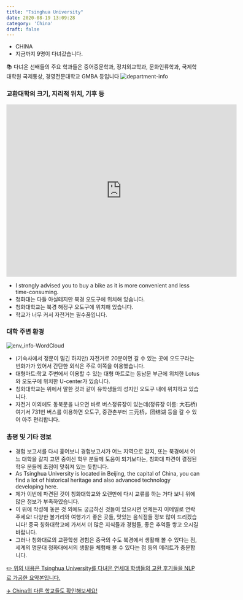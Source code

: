 ```yaml
---
title: "Tsinghua University"
date: 2020-08-19 13:09:28
category: 'China'
draft: false
---
```



* CHINA
* 지금까지 9명이 다녀갔습니다. 

📚 다녀온 선배들의 주요 학과들은 중어중문학과, 정치외교학과, 문화인류학과, 국제학대학원 국제통상, 경영전문대학교 GMBA 등입니다
![department-info](../plots/CN000015.png)
### 교환대학의 크기, 지리적 위치, 기후 등
<iframe
width="600"
height="450"
frameborder="0" style="border:0"
src="https://www.google.com/maps/embed/v1/place?key=AIzaSyC9e1AME-pVmWC4hBpFdu5S4dKzyepa3HQ&q=Tsinghua+University&center=39.9996674,116.3264439&zoom=14" allowfullscreen>
</iframe>

* I strongly advised you to buy a bike as it is more convenient and less time-consuming.
* 청화대는 다들 아실테지만 북경 오도구에 위치해 있습니다.
* 청화대학교는 북경 해정구 오도구에 위치해 있습니다.
* 학교가 너무 커서 자전거는 필수품입니다.


### 대학 주변 환경

![env_info-WordCloud](../univ_wordclouds_okt/env_info/CN000015_env_info_okt.png)

* (기숙사에서 정문이 멀긴 하지만) 자전거로 20분이면 갈 수 있는 곳에 오도구라는 번화가가 있어서 간단한 외식은 주로 이쪽을 이용했습니다.
* 대형마트:학교 주변에서 이용할 수 있는 대형 마트로는 동남문 부근에 위치한 Lotus와 오도구에 위치한 U-center가 있습니다.
* 칭화대학교는 위에서 말한 것과 같이 유학생들의 성지인 오도구 내에 위치하고 있습니다.
* 자전거 이외에도 동북문을 나오면 바로 버스정류장이 있는데(정류장 이름: 大石&#26725;) 여기서 731번 버스를 이용하면 오도구, 중관촌부터 三元&#26725;，&#22242;&#32467;湖 등을 갈 수 있어 아주 편리합니다.


### 총평 및 기타 정보 
* 경험 보고서를 다시 훑어보니 경험보고서가 어느 지역으로 갈지, 또는 북경에서 어느 대학을 갈지 고민 중이신 학우 분들께 도움이 되기보다는, 칭화대 파견이 결정된 학우 분들께 초점이 맞춰져 있는 듯합니다.
* As Tsinghua University is located in Beijing, the capital of China, you can find a lot of historical heritage and also advanced technology developing here.
* 제가 이번에 파견된 것이 칭화대학교와 오랜만에 다시 교류를 하는 거다 보니 위에 많은 정보가 부족하였습니다.
* 이 위에 작성해 놓은 것 외에도 궁금하신 것들이 있으시면 언제든지 이메일로 연락주세요! 다양한 볼거리와 여행가기 좋은 곳들, 맛있는 음식점들 정보 많이 드리겠습니다! 중국 칭화대학교에 가셔서 더 많은 지식들과 경험들, 좋은 추억들 쌓고 오시길 바랍니다.
* 그러나 청화대로의 교환학생 경험은 중국의 수도 북경에서 생활해 볼 수 있다는 점, 세계의 명문대 청화대에서의 생활을 체험해 볼 수 있다는 점 등의 메리트가 충분합니다.


[✏️ 위의 내용은 Tsinghua University를 다녀온 연세대 학생들의 교환 후기들을 NLP로 가공한 요약본입니다.](http://oia.yonsei.ac.kr/partner/expReport.asp?ucode=CN000015&bgbn=A)

[✈️ China의 다른 학교들도 확인해보세요!](https://yonsei-exchange.netlify.app/?category=China)
